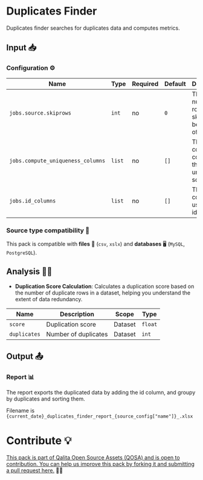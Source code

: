 # Duplicates Finder

Duplicates finder searches for duplicates data and computes metrics.

## Input 📥

### Configuration ⚙️

| Name                              | Type   | Required | Default | Description                                              |
| --------------------------------- | ------ | -------- | ------- | -------------------------------------------------------- |
| `jobs.source.skiprows`            | `int`  | no       | `0`     | The number of rows to skip at the beginning of the file. |
| `jobs.compute_uniqueness_columns` | `list` | no       | `[]`    | The list of columns to compute the uniqueness score.     |
| `jobs.id_columns`                 | `list` | no       | `[]`    | The list of columns to use as identifier.                |

### Source type compatibility 🧩

This pack is compatible with **files** 📁 (``csv``, ``xslx``) and **databases** 🖥️ (``MySQL``, ``PostgreSQL``).

## Analysis 🕵️‍♂️

- **Duplication Score Calculation**: Calculates a duplication score based on the number of duplicate rows in a dataset, helping you understand the extent of data redundancy.

| Name         | Description          | Scope   | Type    |
| ------------ | -------------------- | ------- | ------- |
| `score`      | Duplication score    | Dataset | `float` |
| `duplicates` | Number of duplicates | Dataset | `int`   |

## Output 📤

### Report 📊

The report exports the duplicated data by adding the id column, and groupy by duplicates and sorting them.

Filename is `{current_date}_duplicates_finder_report_{source_config["name"]}_.xlsx`

# Contribute 💡

[This pack is part of Qalita Open Source Assets (QOSA) and is open to contribution. You can help us improve this pack by forking it and submitting a pull request here.](https://github.com/qalita-io/packs) 👥🚀
